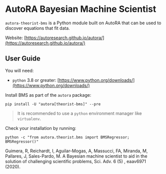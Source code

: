 # AutoRA Bayesian Machine Scientist

`autora-theorist-bms` is a Python module built on AutoRA that can be used to discover equations that fit data.

Website: [https://autoresearch.github.io/autora/](https://autoresearch.github.io/autora/)

## User Guide

You will need:

- `python` 3.8 or greater: [https://www.python.org/downloads/](https://www.python.org/downloads/)

Install BMS as part of the `autora` package:

```shell
pip install -U "autora[theorist-bms]" --pre
```

> It is recommended to use a `python` environment manager like `virtualenv`.

Check your installation by running:
```shell
python -c "from autora.theorist.bms import BMSRegressor; BMSRegressor()"
```

Guimera, R, Reichardt, I, Aguilar-Mogas, A, Massucci, FA, Miranda, M, Pallares, J, Sales-Pardo, M. A Bayesian machine scientist to aid in the solution of challenging scientific problems, Sci. Adv. 6 (5) , eaav6971 (2020).
